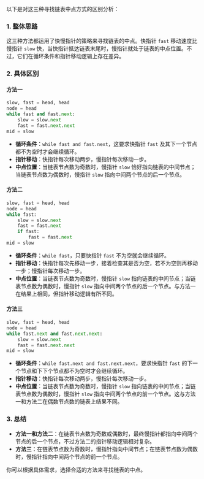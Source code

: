 以下是对这三种寻找链表中点方式的区别分析：

### 1. 整体思路
这三种方法都运用了快慢指针的策略来寻找链表的中点。快指针 `fast` 移动速度比慢指针 `slow` 快，当快指针抵达链表末尾时，慢指针就处于链表的中点位置。不过，它们在循环条件和指针移动逻辑上存在差异。

### 2. 具体区别

#### 方法一
```python
slow, fast = head, head
node = head
while fast and fast.next:
    slow = slow.next
    fast = fast.next.next
mid = slow
```
- **循环条件**：`while fast and fast.next`，这要求快指针 `fast` 及其下一个节点都不为空时才会继续循环。
- **指针移动**：快指针每次移动两步，慢指针每次移动一步。
- **中点位置**：当链表节点数为奇数时，慢指针 `slow` 恰好指向链表的中间节点；当链表节点数为偶数时，慢指针 `slow` 指向中间两个节点的后一个节点。

#### 方法二
```python
slow, fast = head, head
node = head
while fast:
    slow = slow.next
    fast = fast.next
    if fast:
        fast = fast.next
mid = slow
```
- **循环条件**：`while fast`，只要快指针 `fast` 不为空就会继续循环。
- **指针移动**：快指针每次先移动一步，接着检查其是否为空，若不为空则再移动一步；慢指针每次移动一步。
- **中点位置**：当链表节点数为奇数时，慢指针 `slow` 指向链表的中间节点；当链表节点数为偶数时，慢指针 `slow` 指向中间两个节点的后一个节点。与方法一在结果上相同，但指针移动逻辑有所不同。

#### 方法三
```python
slow, fast = head, head
node = head
while fast.next and fast.next.next:
    slow = slow.next
    fast = fast.next.next
mid = slow
```
- **循环条件**：`while fast.next and fast.next.next`，要求快指针 `fast` 的下一个节点和下下个节点都不为空时才会继续循环。
- **指针移动**：快指针每次移动两步，慢指针每次移动一步。
- **中点位置**：当链表节点数为奇数时，慢指针 `slow` 指向链表的中间节点；当链表节点数为偶数时，慢指针 `slow` 指向中间两个节点的前一个节点。这与方法一和方法二在偶数节点数的链表上结果不同。

### 3. 总结
- **方法一和方法二**：在链表节点数为奇数或偶数时，最终慢指针都指向中间两个节点的后一个节点，不过方法二的指针移动逻辑相对复杂。
- **方法三**：在链表节点数为奇数时，慢指针指向中间节点；在链表节点数为偶数时，慢指针指向中间两个节点的前一个节点。

你可以根据具体需求，选择合适的方法来寻找链表的中点。 
